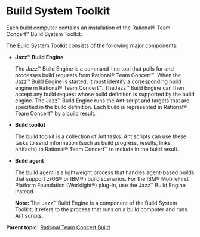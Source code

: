 # Build System Toolkit

Each build computer contains an installation of the Rational® Team Concert™ Build System Toolkit.

The Build System Toolkit consists of the following major components:

-   **Jazz™ Build Engine**

    The Jazz™ Build Engine is a command-line tool that polls for and processes build requests from Rational® Team Concert™. When the Jazz™ Build Engine is started, it must identify a corresponding build engine in Rational® Team Concert™. TheJazz™ Build Engine can then accept any build request whose build definition is supported by the build engine. The Jazz™ Build Engine runs the Ant script and targets that are specified in the build definition. Each build is represented in Rational® Team Concert™ by a build result.

-   **Build toolkit**

    The build toolkit is a collection of Ant tasks. Ant scripts can use these tasks to send information \(such as build progress, results, links, artifacts\) to Rational® Team Concert™ to include in the build result.

-   **Build agent**

    The build agent is a lightweight process that handles agent-based builds that support z/OS® or IBM® i build scenarios. For the IBM® MobileFirst Platform Foundation \(Worklight®\) plug-in, use the Jazz™ Build Engine instead.

    **Note:** The Jazz™ Build Engine is a component of the Build System Toolkit; it refers to the process that runs on a build computer and runs Ant scripts.


**Parent topic:** [Rational Team Concert Build](../topics/plugins_worklight_jazzbuild.md)

